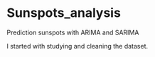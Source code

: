 # Sunspots_analysis
Prediction sunspots with ARIMA and SARIMA

I started with studying and cleaning the dataset.
